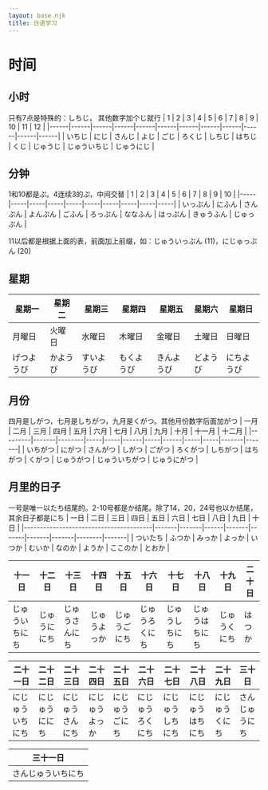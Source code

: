 ```yaml
---
layout: base.njk
title: 日语学习
---
```


# 时间

## 小时
只有7点是特殊的：しちじ， 其他数字加个じ就行
|  1   |  2   |  3   |  4   |  5   |  6   |  7   |  8   |  9   |  10  |  11  |  12  |
|------|------|------|------|------|------|------|------|------|------|------|------|
| いちじ | にじ | さんじ | よじ | ごじ | ろくじ | <span class="underline">しち</span>じ | はちじ | くじ | じゅうじ | じゅういちじ | じゅうにじ |

## 分钟
1和10都是ぷ。4连续3的ぷ，中间交替
|  1  |  2  |  3  |  4  |  5  |  6  |  7  |  8  |  9  |  10  |
|-----|-----|-----|-----|-----|-----|-----|-----|-----|-----|
| いっぷん | にふん | さんぷん | よん<span class="underline">ぷん</span> | ごふん | ろっぷん | ななふん | はっぷん | きゅうふん | じゅっぷん |

11以后都是根据上面的表，前面加上前缀，如：じゅういっぷん (11)，にじゅっぷん (20)

## 星期
| 星期一    | 星期二   | 星期三    | 星期四     | 星期五    | 星期六   | 星期日    |
|----------|---------|----------|-----------|----------|---------|----------|
| 月曜日    | 火曜日   | 水曜日    | 木曜日     | 金曜日    | 土曜日   | 日曜日    |
| げつようび | かようび | すいようび | もくようび | きんようび | どようび | にちようび |

## 月份
四月是しがつ，七月是しちがつ，九月是くがつ。其他月份数字后面加がつ
| 一月    | 二月   | 三月    | 四月 | 五月 | 六月 | 七月 | 八月 | 九月 | 十月 | 十一月 | 十二月 |
|---------|-------|--------|-----|-----|------|-----|------|-----|-----|-------|-------|
| いちがつ | にがつ | さんがつ | <span class="underline">し</span>がつ | ごがつ | ろくがつ | <span class="underline">しち</span>がつ | はちがつ | <span class="underline">く</span>がつ | じゅうがつ | じゅういちがつ | じゅうにがつ |

## 月里的日子
一号是唯一以たち结尾的。2-10号都是か结尾。除了14，20，24号也以か结尾，其余日子都是にち
| 一日                                    | 二日   | 三日  | 四日  | 五日   | 六日  | 七日   | 八日   | 九日   | 十日  |
|----------------------------------------|-------|-------|------|-------|-------|-------|-------|--------|-------|
| <span class="underline">ついたち</span> | ふつか | みっか | よっか | いつか | むいか | なのか | ようか | ここのか | とおか |

| 十一日 | 十二日 | 十三日 | 十四日 | 十五日 | 十六日 | 十七日 | 十八日 | 十九日 | 二十日 |
|-------|-------|-------|-------|-------|-------|-------|-------|-------|-------|
| じゅういちにち | じゅうににち | じゅうさんにち | じゅうよっ<span class="underline">か</span> | じゅうごにち | じゅうろくにち | じゅうしちにち | じゅうはちにち | じゅうくにち | <span class="underline">はつか</span> |

| 二十一日 | 二十二日 | 二十三日 | 二十四日 | 二十五日 | 二十六日 | 二十七日 | 二十八日 | 二十九日 | 三十日 |
|-------|-------|-------|-------|-------|-------|-------|-------|-------|-------|
| にじゅういちにち | にじゅうににち | にじゅうさんにち | にじゅうよっ<span class="underline">か</span> | にじゅうごにち | にじゅうろくにち | にじゅうしちにち | にじゅうはちにち | にじゅうくにち | さんじゅうにち |

| 三十一日 |
|---------|
| さんじゅういちにち |


